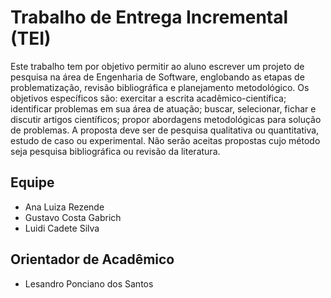 # Trabalho de Entrega Incremental (TEI)

Este trabalho tem por objetivo permitir ao aluno escrever um projeto de pesquisa na área de Engenharia de Software, englobando as etapas de problematização, revisão bibliográfica e planejamento metodológico. Os objetivos específicos são: exercitar a escrita acadêmico-científica; identificar problemas em sua área de atuação; buscar, selecionar, fichar e discutir artigos científicos; propor abordagens metodológicas para solução de problemas. A proposta deve ser de pesquisa qualitativa ou quantitativa, estudo de caso ou experimental. Não serão aceitas propostas cujo método seja pesquisa bibliográfica ou revisão da literatura.

## Equipe

* Ana Luiza Rezende
* Gustavo Costa Gabrich
* Luidi Cadete Silva


## Orientador de Acadêmico

* Lesandro Ponciano dos Santos